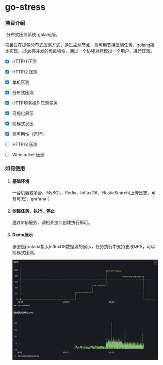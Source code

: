 # go-stress
### 项目介绍

​            分布式压测系统-golang版。

​            项目旨在提供分布式压测方式，通过主从节点，高可用支持压测任务。golang版本实现，以go高并发的优良特性，通过一个协程对标模拟一个用户，进行压测。

- [x] HTTP/1 压测

- [x] HTTP/2 压测

- [x] 单机压测

- [x] 分布式压测

- [x] HTTP服务操作压测任务

- [x] 可视化展示

- [x] 阶梯式发压

- [x] 高可用性（还行）

- [ ] HTTP/3 压测

- [ ] Websocket 压测

### 如何使用

1. #### 基础环境

   一台机器或多台、MySQL、Redis、InfluxDB、ElasticSearch(上传日志，可有可无)、grafana；

2. #### 创建任务、执行、停止

   通过http服务，调相关接口创建执行即可。

3. #### Demo展示

   该图是grafana接入InfluxDB数据源的展示，任务执行中支持更改QPS，可以阶梯式压测。

   ![image-20240223204737525](https://github.com/lizaiganshenmo/pictures/blob/main/%E5%8E%8B%E6%B5%8Bdemo.jpg)

   

   

   

  

